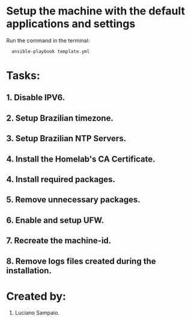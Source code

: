 # Setup the machine with the default applications and settings

Run the command in the terminal:
```bash
  ansible-playbook template.yml
```

# Tasks:

## 1. Disable IPV6.

## 2. Setup Brazilian timezone.

## 3. Setup Brazilian NTP Servers.

## 4. Install the Homelab's CA Certificate.

## 4. Install required packages.

## 5. Remove unnecessary packages.

## 6. Enable and setup UFW.

## 7. Recreate the machine-id.

## 8. Remove logs files created during the installation.

# Created by: 

1. Luciano Sampaio.